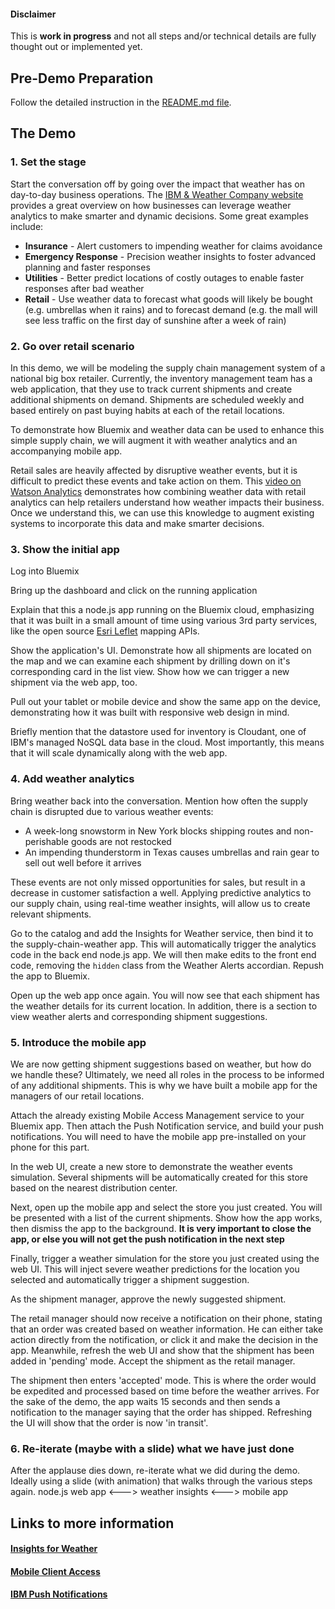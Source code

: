 #### Disclaimer

This is **work in progress** and not all steps and/or technical details are fully thought out or implemented yet.

## Pre-Demo Preparation

Follow the detailed instruction in the [README.md file](/README.md).

## The Demo

### 1. Set the stage

Start the conversation off by going over the impact that weather has on day-to-day business operations. The [IBM & Weather Company website](http://www.weathermeansbusiness.com/) provides a great overview on how businesses can leverage weather analytics to make smarter and dynamic decisions. Some great examples include:

*  **Insurance** - Alert customers to impending weather for claims avoidance
*  **Emergency Response** - Precision weather insights to foster advanced planning and faster responses
*  **Utilities** - Better predict locations of costly outages to enable faster responses after bad weather
*  **Retail** - Use weather data to forecast what goods will likely be bought (e.g. umbrellas when it rains) and to forecast demand (e.g. the mall will see less traffic on the first day of sunshine after a week of rain)

### 2. Go over retail scenario

In this demo, we will be modeling the supply chain management system of a national big box retailer. Currently, the inventory management team has a web application, that they use to track current shipments and create additional shipments on demand. Shipments are scheduled weekly and based entirely on past buying habits at each of the retail locations.

To demonstrate how Bluemix and weather data can be used to enhance this simple supply chain, we will augment it with weather analytics and an accompanying mobile app.

Retail sales are heavily affected by disruptive weather events, but it is difficult to predict these events and take action on them. This [video on Watson Analytics](https://www.youtube.com/watch?v=UwbGd520u_o) demonstrates how combining weather data with retail analytics can help retailers understand how weather impacts their business. Once we understand this, we can use this knowledge to augment existing systems to incorporate this data and make smarter decisions.

### 3. Show the initial app

Log into Bluemix

Bring up the dashboard and click on the running application

Explain that this a node.js app running on the Bluemix cloud, emphasizing that it was built in a small amount of time using various 3rd party services, like the open source [Esri Leflet](http://esri.github.io/esri-leaflet/) mapping APIs.

Show the application's UI. Demonstrate how all shipments are located on the map and we can examine each shipment by drilling down on it's corresponding card in the list view. Show how we can trigger a new shipment via the web app, too.

Pull out your tablet or mobile device and show the same app on the device, demonstrating how it was built with responsive web design in mind.

Briefly mention that the datastore used for inventory is Cloudant, one of IBM's managed NoSQL data base in the cloud. Most importantly, this means that it will scale dynamically along with the web app.

### 4. Add weather analytics

Bring weather back into the conversation. Mention how often the supply chain is disrupted due to various weather events:

* A week-long snowstorm in New York blocks shipping routes and non-perishable goods are not restocked
* An impending thunderstorm in Texas causes umbrellas and rain gear to sell out well before it arrives

These events are not only missed opportunities for sales, but result in a decrease in customer satisfaction a well. Applying predictive analytics to our supply chain, using real-time weather insights, will allow us to create relevant shipments.

Go to the catalog and add the Insights for Weather service, then bind it to the supply-chain-weather app. This will automatically trigger the analytics code in the back end node.js app. We will then make edits to the front end code, removing the `hidden` class from the Weather Alerts accordian. Repush the app to Bluemix.

Open up the web app once again. You will now see that each shipment has the weather details for its current location. In addition, there is a section to view weather alerts and corresponding shipment suggestions.

### 5. Introduce the mobile app

We are now getting shipment suggestions based on weather, but how do we handle these? Ultimately, we need all roles in the process to be informed of any additional shipments. This is why we have built a mobile app for the managers of our retail locations.

Attach the already existing Mobile Access Management service to your Bluemix app. Then attach the Push Notification service, and build your push notifications. You will need to have the mobile app pre-installed on your phone for this part.

In the web UI, create a new store to demonstrate the weather events simulation. Several shipments will be automatically created for this store based on the nearest distribution center.

Next, open up the mobile app and select the store you just created. You will be presented with a list of the current shipments. Show how the app works, then dismiss the app to the background. **It is very important to close the app, or else you will not get the push notification in the next step**

Finally, trigger a weather simulation for the store you just created using the web UI. This will inject severe weather predictions for the location you selected and automatically trigger a shipment suggestion.

As the shipment manager, approve the newly suggested shipment.

The retail manager should now receive a notification on their phone, stating that an order was created based on weather information. He can either take action directly from the notification, or click it and make the decision in the app. Meanwhile, refresh the web UI and show that the shipment has been added in 'pending' mode. Accept the shipment as the retail manager.

The shipment then enters 'accepted' mode. This is where the order would be expedited and processed based on time before the weather arrives. For the sake of the demo, the app waits 15 seconds and then sends a notification to the manager saying that the order has shipped. Refreshing the UI will show that the order is now 'in transit'.

### 6. Re-iterate (maybe with a slide) what we have just done

After the applause dies down, re-iterate what we did during the demo. Ideally using a slide (with animation) that walks through the various steps again.
node.js web app <---> weather insights <---> mobile app

## Links to more information

#### [Insights for Weather](https://console.ng.bluemix.net/catalog/insights-for-weather/)


#### [Mobile Client Access](https://console.ng.bluemix.net/catalog/mobile-client-access/)


#### [IBM Push Notifications](https://console.ng.bluemix.net/catalog/ibm-push-notifications/)
